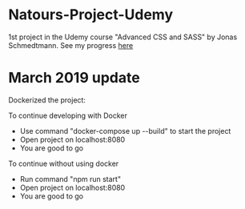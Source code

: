 # Natours-Project-Udemy
1st project in the Udemy course "Advanced CSS and SASS" by Jonas Schmedtmann.
See my progress <a href="https://kevinceprianatours.netlify.com/" target="_blank">here</a>

# March 2019 update 
Dockerized the project:

To continue developing with Docker
- Use command "docker-compose up --build" to start the project
- Open project on localhost:8080
- You are good to go

To continue without using docker
- Run command "npm run start"
- Open project on localhost:8080
- You are good to go


